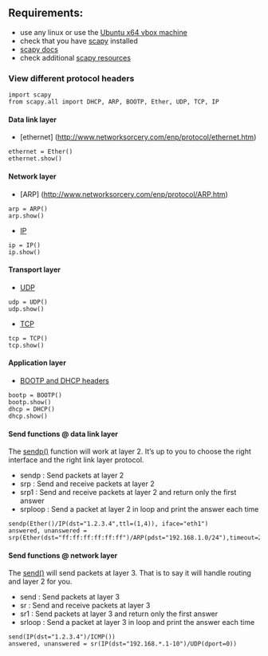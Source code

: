 ## Requirements:
- use any linux or use the [Ubuntu x64 vbox machine](https://github.com/fmi-retele/vbox-scapy/releases/download/v1/osbox.vdi.tar.gz)
- check that you have [scapy](http://www.secdev.org/projects/scapy/) installed
- [scapy docs](www.secdev.org/projects/scapy/doc/usage.html)
- check additional [scapy resources](https://thepacketgeek.com/scapy-p-11-scapy-resources/)

### View different protocol headers 

```
import scapy
from scapy.all import DHCP, ARP, BOOTP, Ether, UDP, TCP, IP
```

#### Data link layer
- [ethernet] (http://www.networksorcery.com/enp/protocol/ethernet.htm)
```
ethernet = Ether()
ethernet.show()
```

#### Network layer
- [ARP] (http://www.networksorcery.com/enp/protocol/ARP.htm)
```
arp = ARP()
arp.show()
```

- [IP](http://www.networksorcery.com/enp/protocol/IP.htm)
```
ip = IP()
ip.show()
```

#### Transport layer
- [UDP](http://www.networksorcery.com/enp/protocol/UDP.htm)
```
udp = UDP()
udp.show()
```
- [TCP](http://www.networksorcery.com/enp/protocol/TCP.htm)
```
tcp = TCP()
tcp.show()
```

#### Application layer
- [BOOTP and DHCP headers](http://www.networksorcery.com/enp/protocol/DHCP.htm)
```
bootp = BOOTP()
bootp.show()
dhcp = DHCP()
dhcp.show()
```

#### Send functions @ data link layer
The [sendp()](http://www.secdev.org/projects/scapy/doc/usage.html#sending-packets) function will work at layer 2. It’s up to you to choose the right interface and the right link layer protocol.
- sendp            : Send packets at layer 2
- srp              : Send and receive packets at layer 2
- srp1             : Send and receive packets at layer 2 and return only the first answer
- srploop          : Send a packet at layer 2 in loop and print the answer each time
```
sendp(Ether()/IP(dst="1.2.3.4",ttl=(1,4)), iface="eth1")
answered, unanswered = srp(Ether(dst="ff:ff:ff:ff:ff:ff")/ARP(pdst="192.168.1.0/24"),timeout=2)
```

#### Send functions @ network layer
The [send()](http://www.secdev.org/projects/scapy/doc/usage.html#sending-packets) will send packets at layer 3. That is to say it will handle routing and layer 2 for you.
- send             : Send packets at layer 3
- sr               : Send and receive packets at layer 3
- sr1              : Send packets at layer 3 and return only the first answer
- srloop           : Send a packet at layer 3 in loop and print the answer each time
```
send(IP(dst="1.2.3.4")/ICMP())
answered, unanswered = sr(IP(dst="192.168.*.1-10")/UDP(dport=0))
```

